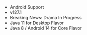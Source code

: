 
* Android Support
* v127.1
* Breaking News: Drama In Progress
* Java 11 for Desktop Flavor
* Java 8 / Android 14 for Core Flavor
